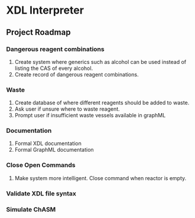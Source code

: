# XDL Interpreter

## Project Roadmap

### Dangerous reagent combinations

1. Create system where generics such as alcohol can be used instead of listing the CAS of every alcohol.
2. Create record of dangerous reagent combinations.

### Waste

1. Create database of where different reagents should be added to waste.
2. Ask user if unsure where to waste reagent.
3. Prompt user if insufficient waste vessels available in graphML

### Documentation

1. Formal XDL documentation
2. Formal GraphML documentation

### Close Open Commands

1. Make system more intelligent. Close command when reactor is empty.

### Validate XDL file syntax

### Simulate ChASM
